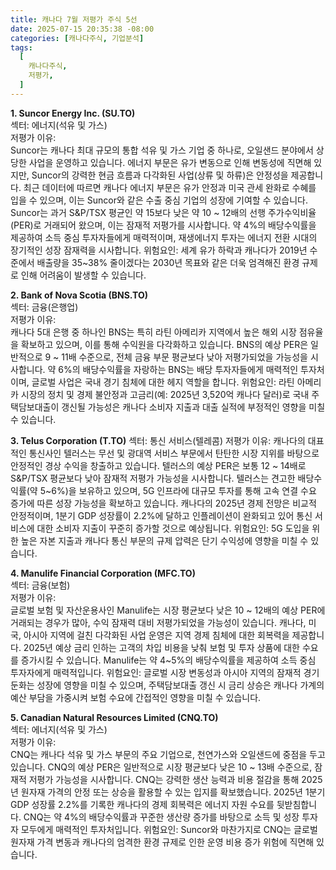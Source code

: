 ```yaml
---
title: 캐나다 7월 저평가 주식 5선
date: 2025-07-15 20:35:38 -08:00
categories: [캐나다주식, 기업분석]
tags:
  [
    캐나다주식,
    저평가,
  ]
---
```


**1. Suncor Energy Inc. (SU.TO)**  
섹터: 에너지(석유 및 가스)  
저평가 이유:  
Suncor는 캐나다 최대 규모의 통합 석유 및 가스 기업 중 하나로, 오일샌드 분야에서 상당한 사업을 운영하고 있습니다. 에너지 부문은 유가 변동으로 인해 변동성에 직면해 있지만, Suncor의 강력한 현금 흐름과 다각화된 사업(상류 및 하류)은 안정성을 제공합니다. 최근 데이터에 따르면 캐나다 에너지 부문은 유가 안정과 미국 관세 완화로 수혜를 입을 수 있으며, 이는 Suncor와 같은 수출 중심 기업의 성장에 기여할 수 있습니다.
Suncor는 과거 S&P/TSX 평균인 약 15보다 낮은 약 10 ~ 12배의 선행 주가수익비율(PER)로 거래되어 왔으며, 이는 잠재적 저평가를 시사합니다.
약 4%의 배당수익률을 제공하여 소득 중심 투자자들에게 매력적이며, 재생에너지 투자는 에너지 전환 시대의 장기적인 성장 잠재력을 시사합니다.
위험요인: 세계 유가 하락과 캐나다가 2019년 수준에서 배출량을 35~38% 줄이겠다는 2030년 목표와 같은 더욱 엄격해진 환경 규제로 인해 어려움이 발생할 수 있습니다.  


**2. Bank of Nova Scotia (BNS.TO)**  
섹터: 금융(은행업)  
저평가 이유:  
캐나다 5대 은행 중 하나인 BNS는 특히 라틴 아메리카 지역에서 높은 해외 시장 점유율을 확보하고 있으며, 이를 통해 수익원을 다각화하고 있습니다. BNS의 예상 PER은 일반적으로 9 ~ 11배 수준으로, 전체 금융 부문 평균보다 낮아 저평가되었을 가능성을 시사합니다.
약 6%의 배당수익률을 자랑하는 BNS는 배당 투자자들에게 매력적인 투자처이며, 글로벌 사업은 국내 경기 침체에 대한 헤지 역할을 합니다.
위험요인: 라틴 아메리카 시장의 정치 및 경제 불안정과 고금리(예: 2025년 3,520억 캐나다 달러)로 국내 주택담보대출이 갱신될 가능성은 캐나다 소비자 지출과 대출 실적에 부정적인 영향을 미칠 수 있습니다.


**3. Telus Corporation (T.TO)**
섹터: 통신 서비스(텔레콤)
저평가 이유:
캐나다의 대표적인 통신사인 텔러스는 무선 및 광대역 서비스 부문에서 탄탄한 시장 지위를 바탕으로 안정적인 경상 수익을 창출하고 있습니다. 텔러스의 예상 PER은 보통 12 ~ 14배로 S&P/TSX 평균보다 낮아 잠재적 저평가 가능성을 시사합니다.
텔러스는 견고한 배당수익률(약 5~6%)을 보유하고 있으며, 5G 인프라에 대규모 투자를 통해 고속 연결 수요 증가에 따른 성장 가능성을 확보하고 있습니다.
캐나다의 2025년 경제 전망은 비교적 안정적이며, 1분기 GDP 성장률이 2.2%에 달하고 인플레이션이 완화되고 있어 통신 서비스에 대한 소비자 지출이 꾸준히 증가할 것으로 예상됩니다.
위험요인: 5G 도입을 위한 높은 자본 지출과 캐나다 통신 부문의 규제 압력은 단기 수익성에 영향을 미칠 수 있습니다.  


**4. Manulife Financial Corporation (MFC.TO)**   
섹터: 금융(보험)  
저평가 이유:  
글로벌 보험 및 자산운용사인 Manulife는 시장 평균보다 낮은 10 ~ 12배의 예상 PER에 거래되는 경우가 많아, 수익 잠재력 대비 저평가되었을 가능성이 있습니다.
캐나다, 미국, 아시아 지역에 걸친 다각화된 사업 운영은 지역 경제 침체에 대한 회복력을 제공합니다. 2025년 예상 금리 인하는 고객의 차입 비용을 낮춰 보험 및 투자 상품에 대한 수요를 증가시킬 수 있습니다. 
Manulife는 약 4~5%의 배당수익률을 제공하여 소득 중심 투자자에게 매력적입니다.
위험요인: 글로벌 시장 변동성과 아시아 지역의 잠재적 경기 둔화는 성장에 영향을 미칠 수 있으며, 주택담보대출 갱신 시 금리 상승은 캐나다 가계의 예산 부담을 가중시켜 보험 수요에 간접적인 영향을 미칠 수 있습니다.  


**5. Canadian Natural Resources Limited (CNQ.TO)**  
섹터: 에너지(석유 및 가스)  
저평가 이유:  
CNQ는 캐나다 석유 및 가스 부문의 주요 기업으로, 천연가스와 오일샌드에 중점을 두고 있습니다. CNQ의 예상 PER은 일반적으로 시장 평균보다 낮은 10 ~ 13배 수준으로, 잠재적 저평가 가능성을 시사합니다.
CNQ는 강력한 생산 능력과 비용 절감을 통해 2025년 원자재 가격의 안정 또는 상승을 활용할 수 있는 입지를 확보했습니다. 2025년 1분기 GDP 성장률 2.2%를 기록한 캐나다의 경제 회복력은 에너지 자원 수요를 뒷받침합니다.
CNQ는 약 4%의 배당수익률과 꾸준한 생산량 증가를 바탕으로 소득 및 성장 투자자 모두에게 매력적인 투자처입니다.
위험요인: Suncor와 마찬가지로 CNQ는 글로벌 원자재 가격 변동과 캐나다의 엄격한 환경 규제로 인한 운영 비용 증가 위험에 직면해 있습니다.  
